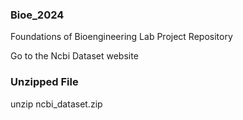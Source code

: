 ### Bioe_2024
Foundations of Bioengineering Lab Project Repository

Go to the Ncbi Dataset website
### Unzipped File

unzip ncbi_dataset.zip
